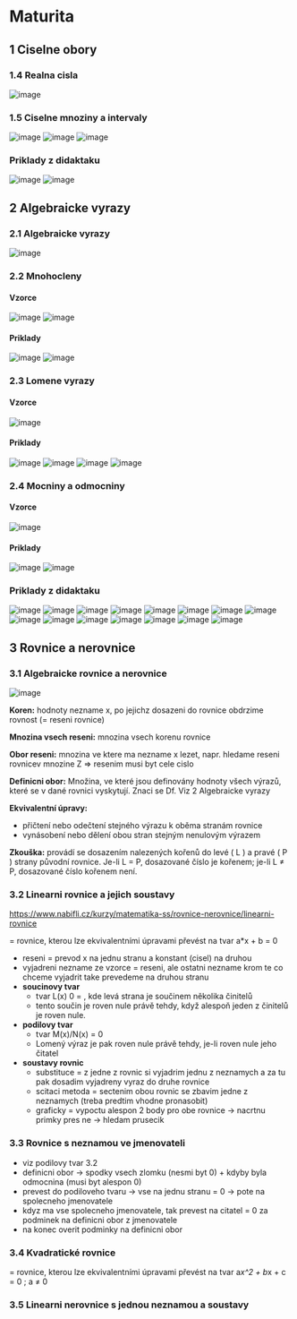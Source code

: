 
# Maturita

## 1 Ciselne obory

### 1.4 Realna cisla

![image](https://github.com/user-attachments/assets/16f058aa-68ac-44ee-bda4-421e3a153ff5)

### 1.5 Ciselne mnoziny a intervaly

![image](https://github.com/user-attachments/assets/aaf71115-6365-4936-925f-be6097a981e4)
![image](https://github.com/user-attachments/assets/bd2e4b23-8f0f-4326-9333-0305efcd536e)
![image](https://github.com/user-attachments/assets/5940aeca-27c7-46ef-bd72-5a92b85602ed)

### Priklady z didaktaku

![image](https://github.com/user-attachments/assets/c5540544-a2eb-462f-be6c-74e33a7fc16e)
![image](https://github.com/user-attachments/assets/6c3fb02f-d112-4748-bb06-07093fec37a1)

## 2 Algebraicke vyrazy

### 2.1 Algebraicke vyrazy

![image](https://github.com/user-attachments/assets/49c9847a-e701-4e9f-9fab-d0c4d21feea0)

### 2.2 Mnohocleny

#### Vzorce

![image](https://www.nabifli.cz/_next/image?url=%2FmatematikaSsImages%2Fmnohoclen.png&w=640&q=75)
![image](https://github.com/user-attachments/assets/152664c7-fcfa-44cf-baf9-5db10753165b)

#### Priklady

![image](https://github.com/user-attachments/assets/955a07a2-7d2c-4ec1-9527-1e8d2a2f13da)
![image](https://github.com/user-attachments/assets/9c43ed24-d09a-4c12-b4c9-d5f457c4d094)

### 2.3 Lomene vyrazy

#### Vzorce

![image](https://github.com/user-attachments/assets/d53aad05-018a-4b45-b2b5-45bed0e907d8)

#### Priklady

![image](https://github.com/user-attachments/assets/e82cd50c-4c0e-4b06-b2b0-5f87f8123ad7)
![image](https://github.com/user-attachments/assets/fd149d3f-4e1f-4193-89e3-3355b909b83d)
![image](https://github.com/user-attachments/assets/b200c865-eb73-4c7e-90f0-0e91724605c6)
![image](https://github.com/user-attachments/assets/41767fd7-92c8-4487-9193-2f508a481d86)

### 2.4 Mocniny a odmocniny

#### Vzorce

![image](https://github.com/user-attachments/assets/5f0d0a4c-5f08-4384-ad2a-b5047c74ed5b)

#### Priklady

![image](https://github.com/user-attachments/assets/bc9892b3-fae1-43c8-ba92-e63428484255)
![image](https://github.com/user-attachments/assets/2537b77a-5577-45c3-a1a6-bcbeeed374a6)

### Priklady z didaktaku

![image](https://github.com/user-attachments/assets/318e719f-77d3-40d4-b427-0dd9fb642b4d)
![image](https://github.com/user-attachments/assets/fcfeae74-f12b-4022-9d82-580fcdf88263)
![image](https://github.com/user-attachments/assets/daa3e991-dd95-45a8-a71f-68b92803abb5)
![image](https://github.com/user-attachments/assets/33365d12-1b3e-4c55-b64c-b11b8423928c)
![image](https://github.com/user-attachments/assets/bf933041-e50e-407f-8797-ec9f68bf99e8)
![image](https://github.com/user-attachments/assets/6ef5d298-b0a9-46b6-a1d8-6c7c14a86b76)
![image](https://github.com/user-attachments/assets/7f30815f-498c-4e32-a1c5-67ebbae7df09)
![image](https://github.com/user-attachments/assets/4b2aaef4-f0d0-43f8-bc4e-82e05c47cdd3)
![image](https://github.com/user-attachments/assets/36c9de76-c484-4ca8-ad03-21f38b016b9a)
![image](https://github.com/user-attachments/assets/ac136e8b-d865-4721-a0bf-9f716e4759ba)
![image](https://github.com/user-attachments/assets/da166a2f-b687-4ad0-9e2f-f06e976e3d68)
![image](https://github.com/user-attachments/assets/23ff2932-2de6-48c6-87e6-19bc794d4cf8)
![image](https://github.com/user-attachments/assets/0e8473fe-f72b-4980-aed9-639687668ab5)
![image](https://github.com/user-attachments/assets/e8358775-e7eb-44a9-9d99-9d78789a099e)
![image](https://github.com/user-attachments/assets/d4e37a94-01cc-4845-bfd5-a8986df028c6)

## 3 Rovnice a nerovnice

### 3.1 Algebraicke rovnice a nerovnice

![image](https://github.com/user-attachments/assets/97c294e5-b74a-437a-b077-a1f79da25095)

**Koren:**
hodnoty nezname x, po jejichz dosazeni do rovnice obdrzime rovnost (= reseni rovnice)

**Mnozina vsech reseni:**
mnozina vsech korenu rovnice

**Obor reseni:**
mnozina ve ktere ma nezname x lezet, napr. hledame reseni rovnicev mnozine Z => resenim musi byt cele cislo

**Definicni obor:**
Množina, ve které jsou definovány hodnoty všech výrazů, které se v dané rovnici vyskytují. Znaci se Df. Viz 2 Algebraicke vyrazy

**Ekvivalentní úpravy:**

- přičtení nebo odečtení stejného výrazu k oběma stranám rovnice
- vynásobení nebo dělení obou stran stejným nenulovým výrazem

**Zkouška:**
provádí se dosazením nalezených kořenů do levé ( L ) a pravé ( P ) strany původní rovnice. Je-li L = P, dosazované číslo je kořenem; je-li L ≠ P, dosazované číslo kořenem není.

### 3.2 Linearni rovnice a jejich soustavy

<https://www.nabifli.cz/kurzy/matematika-ss/rovnice-nerovnice/linearni-rovnice>

= rovnice, kterou lze ekvivalentními úpravami převést na tvar a*x + b = 0

- reseni = prevod x na jednu stranu a konstant (cisel) na druhou
- vyjadreni nezname ze vzorce = reseni, ale ostatni nezname krom te co chceme vyjadrit take prevedeme na druhou stranu
- **soucinovy tvar**
  - tvar L(x) 0 = , kde levá strana je součinem několika činitelů
  - tento součin je roven nule právě tehdy, když alespoň jeden z činitelů je roven nule.
- **podilovy tvar**
  - tvar M(x)/N(x) = 0
  - Lomený výraz je pak roven nule právě tehdy, je-li roven nule jeho čitatel
- **soustavy rovnic**
  - substituce = z jedne z rovnic si vyjadrim jednu z neznamych a za tu pak dosadim vyjadreny vyraz do druhe rovnice
  - scitaci metoda = sectenim obou rovnic se zbavim jedne z neznamych (treba predtim vhodne pronasobit)
  - graficky = vypoctu alespon 2 body pro obe rovnice -> nacrtnu primky pres ne -> hledam prusecik

### 3.3 Rovnice s neznamou ve jmenovateli

- viz podilovy tvar 3.2
- definicni obor -> spodky vsech zlomku (nesmi byt 0) + kdyby byla odmocnina (musi byt alespon 0)
- prevest do podiloveho tvaru -> vse na jednu stranu = 0 -> pote na spolecneho jmenovatele
- kdyz ma vse spolecneho jmenovatele, tak prevest na citatel = 0 za podminek na definicni obor z jmenovatele
- na konec overit podminky na definicni obor

### 3.4 Kvadratické rovnice

= rovnice, kterou lze ekvivalentními úpravami převést na tvar a*x^2 + b*x + c = 0 ; a ≠ 0

### 3.5 Linearni nerovnice s jednou neznamou a soustavy
